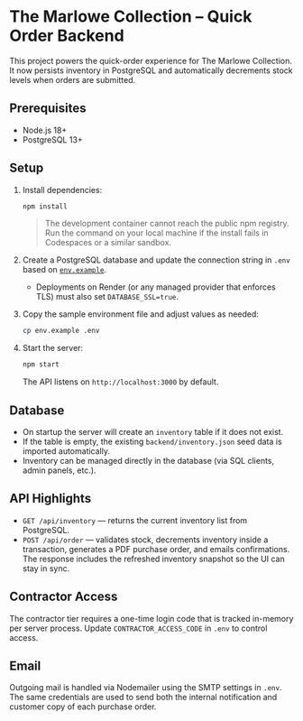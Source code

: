 # The Marlowe Collection – Quick Order Backend

This project powers the quick-order experience for The Marlowe Collection. It now persists inventory in PostgreSQL and automatically decrements stock levels when orders are submitted.

## Prerequisites

- Node.js 18+
- PostgreSQL 13+

## Setup

1. Install dependencies:

   ```bash
   npm install
   ```

   > The development container cannot reach the public npm registry. Run the command on your local machine if the install fails in Codespaces or a similar sandbox.

2. Create a PostgreSQL database and update the connection string in `.env` based on [`env.example`](./env.example).
   - Deployments on Render (or any managed provider that enforces TLS) must also set `DATABASE_SSL=true`.

3. Copy the sample environment file and adjust values as needed:

   ```bash
   cp env.example .env
   ```

4. Start the server:

   ```bash
   npm start
   ```

   The API listens on `http://localhost:3000` by default.

## Database

- On startup the server will create an `inventory` table if it does not exist.
- If the table is empty, the existing `backend/inventory.json` seed data is imported automatically.
- Inventory can be managed directly in the database (via SQL clients, admin panels, etc.).

## API Highlights

- `GET /api/inventory` — returns the current inventory list from PostgreSQL.
- `POST /api/order` — validates stock, decrements inventory inside a transaction, generates a PDF purchase order, and emails confirmations. The response includes the refreshed inventory snapshot so the UI can stay in sync.

## Contractor Access

The contractor tier requires a one-time login code that is tracked in-memory per server process. Update `CONTRACTOR_ACCESS_CODE` in `.env` to control access.

## Email

Outgoing mail is handled via Nodemailer using the SMTP settings in `.env`. The same credentials are used to send both the internal notification and customer copy of each purchase order.
